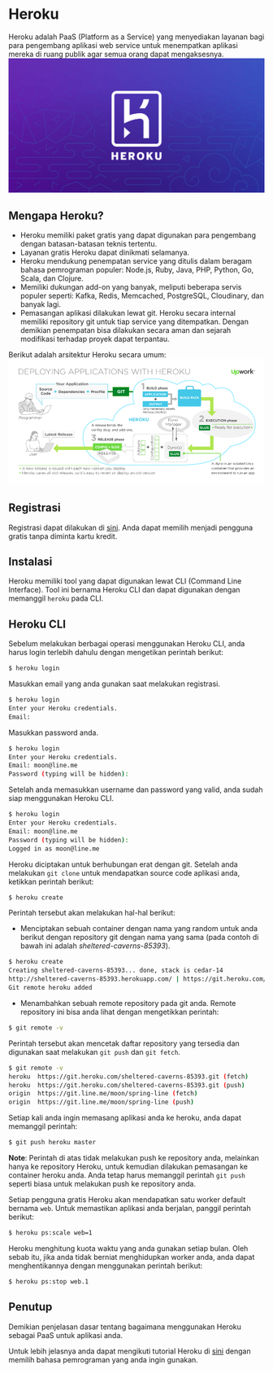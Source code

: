 # Heroku
Heroku adalah PaaS (Platform as a Service) yang menyediakan layanan bagi para pengembang aplikasi web service untuk menempatkan aplikasi mereka di ruang publik agar semua orang dapat mengaksesnya.
![Heroku](img/heroku-og-cad174838a49b266550809e29026ec9bc18e056dae8f9cf523ea4237379691f9.png)


## Mengapa Heroku?
- Heroku memiliki paket gratis yang dapat digunakan para pengembang dengan batasan-batasan teknis tertentu.
- Layanan gratis Heroku dapat dinikmati selamanya.
- Heroku mendukung penempatan service yang ditulis dalam beragam bahasa pemrograman populer: Node.js, Ruby, Java, PHP, Python, Go, Scala, dan Clojure. 
- Memiliki dukungan add-on yang banyak, meliputi beberapa servis populer seperti: Kafka, Redis, Memcached, PostgreSQL, Cloudinary, dan banyak lagi.
- Pemasangan aplikasi dilakukan lewat git. Heroku secara internal memiliki repository git untuk tiap service yang ditempatkan. Dengan demikian penempatan bisa dilakukan secara aman dan sejarah modifikasi terhadap proyek dapat terpantau.

Berikut adalah arsitektur Heroku secara umum:
![](img/Heroku-2.png)

## Registrasi
Registrasi dapat dilakukan di [sini](https://devcenter.heroku.com/).
Anda dapat memilih menjadi pengguna gratis tanpa diminta kartu kredit.

## Instalasi
Heroku memiliki tool yang dapat digunakan lewat CLI (Command Line Interface).
Tool ini bernama Heroku CLI dan dapat digunakan dengan memanggil `heroku` pada CLI.


## Heroku CLI
Sebelum melakukan berbagai operasi menggunakan Heroku CLI, anda harus login terlebih dahulu dengan mengetikan perintah berikut:

``` bash
$ heroku login
```

Masukkan email yang anda gunakan saat melakukan registrasi.

```bash
$ heroku login
Enter your Heroku credentials.
Email:
```

Masukkan password anda.

```bash
$ heroku login
Enter your Heroku credentials.
Email: moon@line.me
Password (typing will be hidden):
```

Setelah anda memasukkan username dan password yang valid, anda sudah siap menggunakan Heroku CLI.

```bash
$ heroku login
Enter your Heroku credentials.
Email: moon@line.me
Password (typing will be hidden):
Logged in as moon@line.me
```

Heroku diciptakan untuk berhubungan erat dengan git. Setelah anda melakukan `git clone` untuk mendapatkan source code aplikasi anda, ketikkan perintah berikut:

```bash
$ heroku create
```
Perintah tersebut akan melakukan hal-hal berikut:

- Menciptakan sebuah container dengan nama yang random untuk anda berikut dengan repository git dengan nama yang sama (pada contoh di bawah ini adalah _sheltered-caverns-85393_).

```bash
$ heroku create
Creating sheltered-caverns-85393... done, stack is cedar-14
http://sheltered-caverns-85393.herokuapp.com/ | https://git.heroku.com/sheltered-caverns-85393.git
Git remote heroku added
```

- Menambahkan sebuah remote repository pada git anda. Remote repository ini bisa anda lihat dengan mengetikkan perintah:

```bash
$ git remote -v
```

Perintah tersebut akan mencetak daftar repository yang tersedia dan digunakan saat melakukan `git push` dan `git fetch`.

```bash
$ git remote -v
heroku  https://git.heroku.com/sheltered-caverns-85393.git (fetch)
heroku  https://git.heroku.com/sheltered-caverns-85393.git (push)
origin  https://git.line.me/moon/spring-line (fetch)
origin  https://git.line.me/moon/spring-line (push)
```

Setiap kali anda ingin memasang aplikasi anda ke heroku, anda dapat memanggil perintah:

```bash
$ git push heroku master
```

**Note**: Perintah di atas tidak melakukan push ke repository anda, melainkan hanya ke repository Heroku, untuk kemudian dilakukan pemasangan ke container heroku anda.
Anda tetap harus memanggil perintah `git push` seperti biasa untuk melakukan push ke repository anda.

Setiap pengguna gratis Heroku akan mendapatkan satu worker default bernama `web`. Untuk memastikan aplikasi anda berjalan, panggil perintah berikut:

```bash
$ heroku ps:scale web=1
```

Heroku menghitung kuota waktu yang anda gunakan setiap bulan. Oleh sebab itu, jika anda tidak berniat menghidupkan worker anda, anda dapat menghentikannya dengan menggunakan perintah berikut:

```bash
$ heroku ps:stop web.1
```

## Penutup
Demikian penjelasan dasar tentang bagaimana menggunakan Heroku sebagai PaaS untuk aplikasi anda.

Untuk lebih jelasnya anda dapat mengikuti tutorial Heroku di [sini](https://devcenter.heroku.com/start) dengan memilih bahasa pemrograman yang anda ingin gunakan.